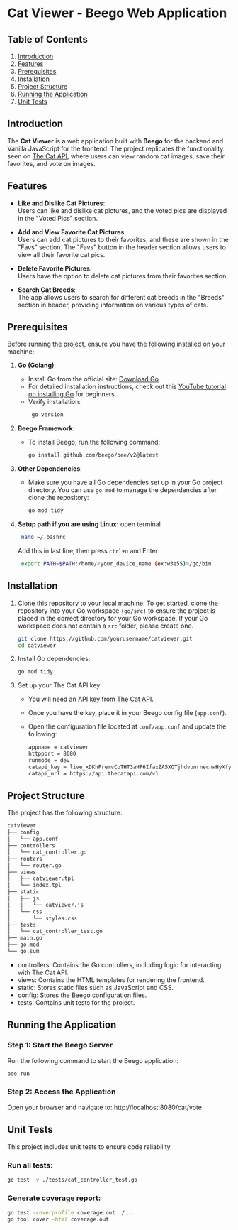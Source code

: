 # Cat Viewer - Beego Web Application

## Table of Contents
1. [Introduction](#introduction)
2. [Features](#features)
3. [Prerequisites](#prerequisites) 
4. [Installation](#installation)
5. [Project Structure](#project-structure)
6. [Running the Application](#running-the-application)
7. [Unit Tests](#unit-tests) 


## Introduction
The **Cat Viewer** is a web application built with **Beego** for the backend and Vanilla JavaScript for the frontend. The project replicates the functionality seen on [The Cat API](https://thecatapi.com), where users can view random cat images, save their favorites, and vote on images.


## Features

- **Like and Dislike Cat Pictures**:  
  Users can like and dislike cat pictures, and the voted pics are displayed in the "Voted Pics" section.
  
- **Add and View Favorite Cat Pictures**:  
  Users can add cat pictures to their favorites, and these are shown in the "Favs" section. The "Favs" button in the header section allows users to view all their favorite cat pics.

- **Delete Favorite Pictures**:  
  Users have the option to delete cat pictures from their favorites section.

- **Search Cat Breeds**:  
  The app allows users to search for different cat breeds in the "Breeds" section in header, providing information on various types of cats.


## Prerequisites
Before running the project, ensure you have the following installed on your machine:

1. **Go (Golang)**:
   - Install Go from the official site: [Download Go](https://golang.org/dl/)
   - For detailed installation instructions, check out this [YouTube tutorial on installing Go](https://youtu.be/9IbfeyFlfeU?si=D6S6gQbI7rUxQfv8) for beginners.
   - Verify installation:
      ```bash
       go version
      ```
2. **Beego Framework**:
   - To install Beego, run the following command:
     ```bash
     go install github.com/beego/bee/v2@latest
     ```

3. **Other Dependencies**:
   - Make sure you have all Go dependencies set up in your Go project directory. You can use `go mod` to manage the dependencies after clone the repository:
     ```bash
     go mod tidy
     ```

4. **Setup path if you are using Linux:** open terminal
     ```bash
      nano ~/.bashrc
     ```  
   Add this in last line, then press `ctrl+o` and Enter
     ```bash
      export PATH=$PATH:/home/<your_device_name (ex:w3e55)>/go/bin
     ```

## Installation

1. Clone this repository to your local machine: 
   To get started, clone the repository into your Go workspace `(go/src)` to ensure the project is placed in the correct directory for your Go workspace. If your Go workspace does not contain a `src` folder, please create one.

   ```bash
   git clone https://github.com/yourusername/catviewer.git
   cd catviewer
   ```
   
2. Install Go dependencies:

   ```bash
   go mod tidy
   ``` 
3. Set up your The Cat API key:

   - You will need an API key from [The Cat API](https://thecatapi.com/).
   - Once you have the key, place it in your Beego config file (`app.conf`). 
   - Open the configuration file located at `conf/app.conf` and update the following:

      ```bash
      appname = catviewer
      httpport = 8080
      runmode = dev
      catapi_key = live_xDKhFremvCoTHT3aHP6IfaxZA5XOTjhdvunrnecnwHyXfy9mrU3b8Yeu4NTNfQ0i
      catapi_url = https://api.thecatapi.com/v1
      ```

## Project Structure
The project has the following structure:
```bash
catviewer
├── config
│   └── app.conf
├── controllers
│   └── cat_controller.go
├── routers
│   └── router.go
├── views
│   ├── catviewer.tpl
│   └── index.tpl
├── static
│   ├── js
│   │   └── catviewer.js
│   └── css
│       └── styles.css
├── tests
│   └── cat_controller_test.go
├── main.go
├── go.mod
└── go.sum
```

- controllers: Contains the Go controllers, including logic for interacting with The Cat API.
- views: Contains the HTML templates for rendering the frontend.
- static: Stores static files such as JavaScript and CSS.
- config: Stores the Beego configuration files.
- tests: Contains unit tests for the project.


## Running the Application

### Step 1: Start the Beego Server
Run the following command to start the Beego application:
```bash
bee run
```

### Step 2: Access the Application
Open your browser and navigate to: http://localhost:8080/cat/vote


## Unit Tests
This project includes unit tests to ensure code reliability.

### Run all tests:
```bash
go test -v ./tests/cat_controller_test.go
```

### Generate coverage report:
```bash
go test -coverprofile coverage.out ./...
go tool cover -html coverage.out
```



